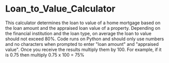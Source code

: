 # Loan_to_Value_Calculator
This calculator determines the loan to value of a home mortgage based on the loan amount and the appraised loan value of a property. Depending on the financial institution and the loan type,
on average the loan to value should not exceed 80%. Code runs on Python and should only use numbers and no characters when prompted to enter "loan amount" and "appraised value".
Once you receive the results multiply them by 100. For example, if it is 0.75 then multiply 0.75 x 100 = 75%
